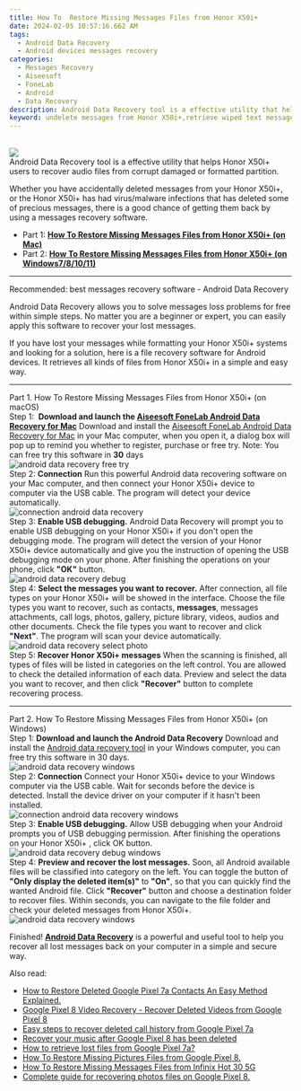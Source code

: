 ```yaml
---
title: How To  Restore Missing Messages Files from Honor X50i+
date: 2024-02-05 10:57:16.662 AM
tags: 
  - Android Data Recovery
  - Android devices messages recovery
categories: 
  - Messages Recovery
  - Aiseesoft
  - FoneLab
  - Android
  - Data Recovery
description: Android Data Recovery tool is a effective utility that helps Honor X50i+ users to recover audio files from corrupt damaged or formatted partition.
keyword: undelete messages from Honor X50i+,retrieve wiped text messages Honor X50i+,Unerase text messages from Honor X50i+,restore deleted text messages files on Honor X50i+,recover lost text messages from Honor X50i+,Honor X50i+ messages recovery,how to get the messages back on Honor X50i+,recover messages from Honor X50i+,Honor X50i+ messages disappear,deletes messages of Honor X50i+,how to recover messages Honor X50i+,Honor X50i+ messages recovery software
---
```

<br>
<img src="https://img0mobiles.techidaily.com/images/best-assets/devices/honor/honor-x50iplus/4.jpg" class="atpl-imgstyle"  /><br>
<div class="atpl-content atpl-for-fonelab-android recover-messages">
<div class="atpl-post-description-part-1">
Android Data Recovery tool is a effective utility that helps Honor X50i+ users to recover audio files from corrupt damaged or formatted partition.
</div>
<div class="atpl-post-description-part-2">
<div class="tpl-content-sub-paragraph-normal">
  <p>
    Whether you have accidentally deleted messages from your Honor X50i+, or the Honor X50i+ has had virus/malware infections that has deleted some of precious messages, there is a good chance of getting them back by using a messages recovery software.
  </p>
</div>
</div>
<ul>
  <li>Part 1: <strong><a href="#p1">How To  Restore Missing Messages Files from Honor X50i+ (on Mac)</a></strong></li>
  <li>Part 2: <strong><a href="#p2">How To  Restore Missing Messages Files from Honor X50i+ (on Windows7/8/10/11)</a></strong></li>
</ul>
<hr>
<div class="atpl-post-description-part-3">
<div class="tpl-content-sub-paragraph-title">
  Recommended: best messages recovery software - Android Data Recovery
</div>
<div class="tpl-content-sub-paragraph-content">
  <p>
      Android Data Recovery allows you to solve messages loss problems for free within simple steps. No matter you are a beginner or expert, you can easily apply this software to recover your lost messages.
  </p>
  <p>
      If you have lost your messages while formatting your Honor X50i+ systems and looking for a solution, here is a file recovery software for Android devices. It retrieves all kinds of files from Honor X50i+ in a simple and easy way.
  </p>
</div>
</div>
<!-- Part 1 -->
<a id="p1" name="p1" ></a><hr>
<div>
  <span class="atpl-step-part-style">Part 1. How To  Restore Missing Messages Files from Honor X50i+ (on macOS)</span>
</div>  
<span class="atpl-stepstyle-a"><span>Step 1: </span></span> <strong>Download and launch the <a href="https://tools.techidaily.com/aiseesoft-android-data-recovery-for-mac/" target="_blank" rel="noopener">Aiseesoft FoneLab Android Data Recovery for Mac</a></strong>
Download and install the <a href="https://tools.techidaily.com/aiseesoft-android-data-recovery-for-mac/" target="_blank" rel="noopener">Aiseesoft FoneLab Android Data Recovery for Mac</a> in your Mac computer, when you open it, a dialog box will pop up to remind you whether to register, purchase or free try.
Note: You can free try this software in <strong>30</strong> days
<br>
<img src="https://tools.techidaily.com/images/apps/aiseesoft/android-data-recovery/mac-free-try.png" class="atpl-imgstyle" alt="android data recovery free try" /><br>
<span class="atpl-stepstyle-a"><span>Step 2: </span></span> <strong>Connection</strong>
Run this powerful Android data recovering software on your Mac computer, and then connect your Honor X50i+ device to computer via the USB cable. The program will detect your device automatically.
<br>
<img src="https://tools.techidaily.com/images/apps/aiseesoft/android-data-recovery/mac-connection-interface.jpg" class="atpl-imgstyle" alt="connection android data recovery" /><br>
<span class="atpl-stepstyle-a"><span>Step 3: </span></span> <strong>Enable USB debugging.</strong>
Android Data Recovery will prompt you to enable USB debugging on your Honor X50i+  if you don't open the debugging mode. The program will detect the version of your Honor X50i+ device automatically and give you the instruction of opening the USB debugging mode on your phone. After finishing the operations on your phone, click <strong>"OK"</strong> button.
<br>
<img src="https://tools.techidaily.com/images/apps/aiseesoft/android-data-recovery/mac-android-usb-debug.jpg"  class="atpl-imgstyle" alt="android data recovery debug" /><br>
<span class="atpl-stepstyle-a"><span>Step 4: </span></span> <strong>Select the messages you want to recover.</strong>
After connection, all file types on your Honor X50i+ will be showed in the interface. Choose the file types you want to recover, such as contacts, <strong>messages</strong>, messages attachments, call logs, photos, gallery, picture library, videos, audios and other documents. Check the file types you want to recover and click  <b>"Next"</b>. The program will scan your device automatically.
<br>
<img src="https://tools.techidaily.com/images/apps/aiseesoft/android-data-recovery/mac-choose-type-messages.jpg" class="atpl-imgstyle" alt="android data recovery select photo" /><br>
<span class="atpl-stepstyle-a"><span>Step 5: </span></span> <strong>Recover Honor X50i+ messages</strong>
When the scanning is finished, all types of files will be listed in categories on the left control. You are allowed to check the detailed information of each data. Preview and select the data you want to recover, and then click <b>"Recover"</b> button to complete recovering process.
<a id="p2" name="p2"></a><hr>
<div class="atpl-step-part-style">Part 2. How To  Restore Missing Messages Files from Honor X50i+ (on Windows)</div>
<span class="atpl-stepstyle-a"><span>Step 1: </span></span> <strong>Download and launch the Android Data Recovery</strong>
Download and install the <a href="https://tools.techidaily.com/aiseesoft-android-data-recovery-for-win/" target="_blank" rel="noopener">Android data recovery tool</a> in your Windows computer, you can free try this software in 30 days.
<br>
<img src="https://tools.techidaily.com/images/apps/aiseesoft/android-data-recovery/win-start-interface.png"  class="atpl-imgstyle" alt="android data recovery windows" /><br>
<span class="atpl-stepstyle-a"><span>Step 2: </span></span> <strong>Connection</strong>
Connect your Honor X50i+ device to your Windows computer via the USB cable. Wait for seconds before the device is detected. Install the device driver on your computer if it hasn't been installed.
<br>
<img src="https://tools.techidaily.com/images/apps/aiseesoft/android-data-recovery/win-connection-interface.png" class="atpl-imgstyle" alt="connection android data recovery windows" /><br>
<span class="atpl-stepstyle-a"><span>Step 3: </span></span> <strong>Enable USB debugging.</strong>
Allow USB debugging when your Android prompts you of USB debugging permission. After finishing the operations on your Honor X50i+ , click OK button.
<br>
<img src="https://tools.techidaily.com/images/apps/aiseesoft/android-data-recovery/win-android-usb-debug.png" class="atpl-imgstyle" alt="android data recovery debug windows" /><br>
<span class="atpl-stepstyle-a"><span>Step 4: </span></span> <strong>Preview and recover the lost messages.</strong>
Soon, all Android available files will be classified into category on the left. You can toggle the button of <b>"Only display the deleted item(s)"</b> to <b>"On"</b>, so that you can quickly find the wanted Android file. Click <b>"Recover"</b> button and choose a destination folder to recover files. Within seconds, you can navigate to the file folder and check your deleted messages from Honor X50i+.
<br>
<img src="https://tools.techidaily.com/images/apps/aiseesoft/android-data-recovery/win-recover-messages.jpg" class="atpl-imgstyle" alt="android data recovery windows" /><br>
<div class="atpl-post-description-part-4">
<div class="tpl-content-sub-paragraph-normal">
    <p>
        Finished! <a href="https://tools.techidaily.com/aiseesoft-android-data-recovery/" target="_blank" rel="noopener"><strong>Android Data Recovery</strong></a> is a powerful and useful tool to help you recover all lost messages back on your computer in a simple and secure way.
    </p>
</div>
</div>
<span class="atpl-alsoreadstyle">Also read:</span>
<div><ul>
<li><a href="/how-to-restore-deleted-google-pixel-7a-contacts-an-easy-method-explained-by-fonelab-android-recover-contacts/" target="_blank" rel="noopener"><u>How to Restore Deleted Google Pixel 7a Contacts  An Easy Method Explained.</u></a></li>
<li><a href="/google-pixel-8-video-recovery-recover-deleted-videos-from-google-pixel-8-by-fonelab-android-recover-video/" target="_blank" rel="noopener"><u>Google Pixel 8 Video Recovery - Recover Deleted Videos from Google Pixel 8</u></a></li>
<li><a href="/easy-steps-to-recover-deleted-call-history-from-google-pixel-7a-by-fonelab-android-recover-call-logs/" target="_blank" rel="noopener"><u>Easy steps to recover deleted call history from Google Pixel 7a</u></a></li>
<li><a href="/recover-your-music-after-google-pixel-8-has-been-deleted-by-fonelab-android-recover-music/" target="_blank" rel="noopener"><u>Recover your music after Google Pixel 8 has been deleted</u></a></li>
<li><a href="/how-to-retrieve-lost-files-from-google-pixel-7a-by-fonelab-android-recover-data/" target="_blank" rel="noopener"><u>How to retrieve lost files from Google Pixel 7a?</u></a></li>
<li><a href="/how-to-restore-missing-pictures-files-from-google-pixel-8-by-fonelab-android-recover-pictures/" target="_blank" rel="noopener"><u>How To  Restore Missing Pictures Files from Google Pixel 8.</u></a></li>
<li><a href="/how-to-restore-missing-messages-files-from-infinix-hot-30-5g-by-fonelab-android-recover-messages/" target="_blank" rel="noopener"><u>How To  Restore Missing Messages Files from Infinix Hot 30 5G</u></a></li>
<li><a href="/complete-guide-for-recovering-photos-files-on-google-pixel-8-by-fonelab-android-recover-photos/" target="_blank" rel="noopener"><u>Complete guide for recovering photos files on Google Pixel 8.</u></a></li>
</ul></div>
</div>
